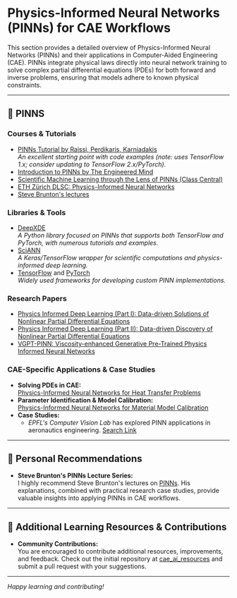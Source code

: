# Physics-Informed Neural Networks (PINNs) for CAE Workflows

This section provides a detailed overview of Physics-Informed Neural Networks (PINNs) and their applications in Computer-Aided Engineering (CAE). PINNs integrate physical laws directly into neural network training to solve complex partial differential equations (PDEs) for both forward and inverse problems, ensuring that models adhere to known physical constraints.

---

## 📌 PINNS

### Courses & Tutorials

- [PINNs Tutorial by Raissi, Perdikaris, Karniadakis](https://maziarraissi.github.io/PINNs/)  
  *An excellent starting point with code examples (note: uses TensorFlow 1.x; consider updating to TensorFlow 2.x/PyTorch).*
- [Introduction to PINNs by The Engineered Mind](https://www.engineered-mind.com/engineering/physics-informed-neural-networks-pinns/)  
- [Scientific Machine Learning through the Lens of PINNs (Class Central)](https://www.classcentral.com/search?q=Physics+Informed+Neural+Networks)
- [ETH Zürich DLSC: Physics-Informed Neural Networks](https://camlab.ethz.ch/teaching/deep-learning-in-scientific-computing-2023.html)
- [Steve Brunton's lectures](https://www.youtube.com/@Eigensteve/search?query=PINNs)


### Libraries & Tools

- [DeepXDE](https://deepxde.readthedocs.io/en/latest/)  
  *A Python library focused on PINNs that supports both TensorFlow and PyTorch, with numerous tutorials and examples.*
- [SciANN](https://sciann.readthedocs.io/en/latest/)  
  *A Keras/TensorFlow wrapper for scientific computations and physics-informed deep learning.*
- [TensorFlow](https://www.tensorflow.org/) and [PyTorch](https://pytorch.org/)  
  *Widely used frameworks for developing custom PINN implementations.*


### Research Papers

- [Physics Informed Deep Learning (Part I): Data-driven Solutions of Nonlinear Partial Differential Equations](https://paperswithcode.com/paper/physics-informed-deep-learning-part-i-data)
- [Physics Informed Deep Learning (Part II): Data-driven Discovery of Nonlinear Partial Differential Equations ](https://paperswithcode.com/paper/physics-informed-deep-learning-part-ii-data)
- [VGPT-PINN: Viscosity-enhanced Generative Pre-Trained Physics Informed Neural Networks](https://paperswithcode.com/paper/physics-informed-deep-learning-part-ii-data)


### CAE-Specific Applications & Case Studies

- **Solving PDEs in CAE:**  
  [Physics-Informed Neural Networks for Heat Transfer Problems](https://asmedigitalcollection.asme.org/heattransfer/article/143/6/060801/1104439/Physics-Informed-Neural-Networks-for-Heat-Transfer)
- **Parameter Identification & Model Calibration:**  
  [Physics-Informed Neural Networks for Material Model Calibration](https://arxiv.org/abs/2212.07723)
- **Case Studies:**  
  - *EPFL's Computer Vision Lab* has explored PINN applications in aeronautics engineering.  [Search Link](https://search.epfl.ch/?q=Pinns)

---

## 📌 Personal Recommendations

- **Steve Brunton's PINNs Lecture Series:**  
  I highly recommend Steve Brunton's lectures on [PINNs](https://www.youtube.com/@Eigensteve/search?query=PINNs). His explanations, combined with practical research case studies, provide valuable insights into applying PINNs in CAE workflows.

---

## 📌 Additional Learning Resources & Contributions

- **Community Contributions:**  
  You are encouraged to contribute additional resources, improvements, and feedback. Check out the initial repository at [cae_ai_resources](https://github.com/RevanKumarD/cae_ai_resources) and submit a pull request with your suggestions.

---

*Happy learning and contributing!*
